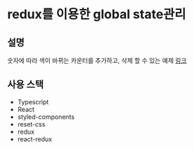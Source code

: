 # redux를 이용한 global state관리

## 설명
숫자에 따라 색이 바뀌는 카운터를 추가하고, 삭제 할 수 있는 예제 
[링크](https://wndudqus.github.io/counter_list_with_redux/index.html)
## 사용 스택
 * Typescript
 * React
 * styled-components
 * reset-css
 * redux
 * react-redux
